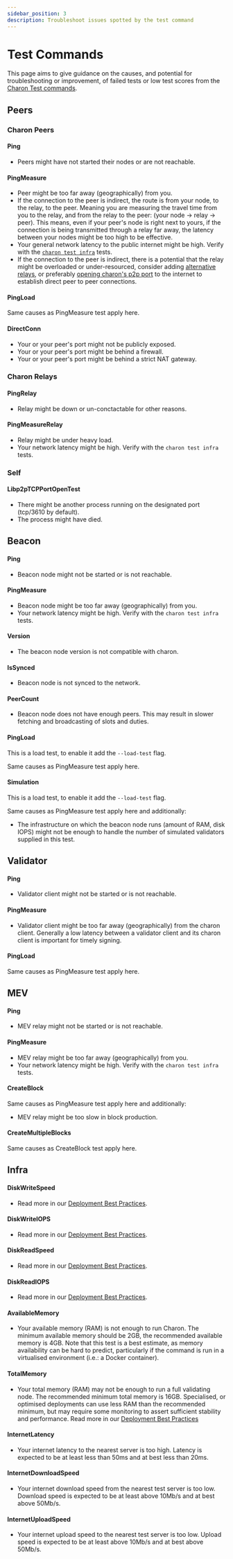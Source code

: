 ```yaml
---
sidebar_position: 3
description: Troubleshoot issues spotted by the test command
---
```


# Test Commands

This page aims to give guidance on the causes, and potential for troubleshooting or improvement, of failed tests or low test scores from the [Charon Test commands](../../run/prepare/test-command.mdx).

## Peers

### Charon Peers

#### Ping

* Peers might have not started their nodes or are not reachable.

#### PingMeasure

* Peer might be too far away (geographically) from you.
* If the connection to the peer is indirect, the route is from your node, to the relay, to the peer. Meaning you are measuring the travel time from you to the relay, and from the relay to the peer: (your node -> relay -> peer). This means, even if your peer's node is right next to yours, if the connection is being transmitted through a relay far away, the latency between your nodes might be too high to be effective.
* Your general network latency to the public internet might be high. Verify with the [`charon test infra`](../../run/prepare/test-command.mdx#test-machine-and-network-performance) tests.
* If the connection to the peer is indirect, there is a potential that the relay might be overloaded or under-resourced, consider adding [alternative relays](../security/risks.md#risk-obol-hosting-the-relay-infrastructure), or preferably [opening charon's p2p port](../../learn/charon/networking.mdx#libp2p-relays-and-peer-discovery) to the internet to establish direct peer to peer connections.

#### PingLoad

Same causes as PingMeasure test apply here.

#### DirectConn

* Your or your peer's port might not be publicly exposed.
* Your or your peer's port might be behind a firewall.
* Your or your peer's port might be behind a strict NAT gateway.

### Charon Relays

#### PingRelay

* Relay might be down or un-conctactable for other reasons.

#### PingMeasureRelay

* Relay might be under heavy load.
* Your network latency might be high. Verify with the `charon test infra` tests.

### Self

#### Libp2pTCPPortOpenTest

* There might be another process running on the designated port (tcp/3610 by default).
* The process might have died.

## Beacon

#### Ping

* Beacon node might not be started or is not reachable.

#### PingMeasure

* Beacon node might be too far away (geographically) from you.
* Your network latency might be high. Verify with the `charon test infra` tests.

#### Version

* The beacon node version is not compatible with charon.

#### IsSynced

* Beacon node is not synced to the network.

#### PeerCount

* Beacon node does not have enough peers. This may result in slower fetching and broadcasting of slots and duties.

#### PingLoad

This is a load test, to enable it add the `--load-test` flag.

Same causes as PingMeasure test apply here.

#### Simulation

This is a load test, to enable it add the `--load-test` flag.

Same causes as PingMeasure test apply here and additionally:

* The infrastructure on which the beacon node runs (amount of RAM, disk IOPS) might not be enough to handle the number of simulated validators supplied in this test.

## Validator

#### Ping

* Validator client might not be started or is not reachable.

#### PingMeasure

* Validator client might be too far away (geographically) from the charon client. Generally a low latency between a validator client and its charon client is important for timely signing.

#### PingLoad

Same causes as PingMeasure test apply here.

## MEV

#### Ping

* MEV relay might not be started or is not reachable.

#### PingMeasure

* MEV relay might be too far away (geographically) from you.
* Your network latency might be high. Verify with the `charon test infra` tests.

#### CreateBlock

Same causes as PingMeasure test apply here and additionally:

* MEV relay might be too slow in block production.

#### CreateMultipleBlocks

Same causes as CreateBlock test apply here.

## Infra

#### DiskWriteSpeed

* Read more in our [Deployment Best Practices](../../run/prepare/deployment-best-practices/#hardware-specifications).

#### DiskWriteIOPS

* Read more in our [Deployment Best Practices](../../run/prepare/deployment-best-practices/#hardware-specifications).

#### DiskReadSpeed

* Read more in our [Deployment Best Practices](../../run/prepare/deployment-best-practices/#hardware-specifications).

#### DiskReadIOPS

* Read more in our [Deployment Best Practices](../../run/prepare/deployment-best-practices/#hardware-specifications).

#### AvailableMemory

* Your available memory (RAM) is not enough to run Charon. The minimum available memory should be 2GB, the recommended available memory is 4GB. Note that this test is a best estimate, as memory availability can be hard to predict, particularly if the command is run in a virtualised environment (i.e.: a Docker container).

#### TotalMemory

* Your total memory (RAM) may not be enough to run a full validating node. The recommended minimum total memory is 16GB. Specialised, or optimised deployments can use less RAM than the recommended minimum, but may require some monitoring to assert sufficient stability and performance. Read more in our [Deployment Best Practices](../../run/prepare/deployment-best-practices/#hardware-specifications)

#### InternetLatency

* Your internet latency to the nearest server is too high. Latency is expected to be at least less than 50ms and at best less than 20ms.

#### InternetDownloadSpeed

* Your internet download speed from the nearest test server is too low. Download speed is expected to be at least above 10Mb/s and at best above 50Mb/s.

#### InternetUploadSpeed

* Your internet upload speed to the nearest test server is too low. Upload speed is expected to be at least above 10Mb/s and at best above 50Mb/s.
